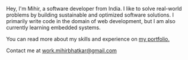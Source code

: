 Hey, I'm Mihir, a software developer from India. I like to solve real-world problems by building sustainable and optimized software solutions. I primarily write code in the domain of web development, but I am also currently learning embedded systems. 

You can read more about my skills and experience on [my portfolio.](https://mihirbhatkar.vercel.app/about)

Contact me at [work.mihirbhatkar@gmail.com](mailto:work.mihirbhatkar@gmail.com)

